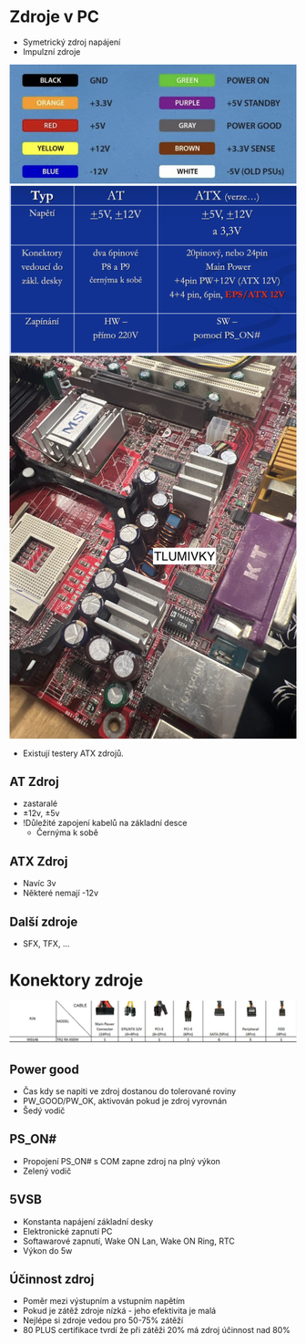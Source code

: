 # Zdroje v PC

- Symetrický zdroj napájení
- Impulzní zdroje

![Zdroje v PC](images/Zdroje%20v%20PC.png)![Zdroje v PC-1](images/Zdroje%20v%20PC-1.png)![Zdroje v PC-2](images/Zdroje%20v%20PC-2.jpeg)

- Existují testery ATX zdrojů.

## AT Zdroj
- zastaralé
- ±12v, ±5v
- !Důležité zapojení kabelů na základní desce
	- Černýma k sobě

## ATX Zdroj
- Navíc 3v
- Některé nemají -12v

## Další zdroje
- SFX, TFX, …

# Konektory zdroje
![Zdroje v PC-3](images/Zdroje%20v%20PC-3.png)

## Power good
- Čas kdy se napiti ve zdroj dostanou do tolerované roviny
- PW_GOOD/PW_OK, aktivován pokud je zdroj vyrovnán
- Šedý vodič

## PS_ON#
- Propojení PS_ON# s COM zapne zdroj na plný výkon
- Zelený vodič

## 5VSB
- Konstanta napájení základní desky 
- Elektronické zapnutí PC
- Softawarové zapnutí, Wake ON Lan, Wake ON Ring, RTC
- Výkon do 5w

## Účinnost zdroj
- Poměr mezi výstupním a vstupním napětím
- Pokud je zátěž zdroje nízká - jeho efektivita je malá
- Nejlépe si zdroje vedou pro 50-75% zátěží
- 80 PLUS certifikace tvrdí že při zátěži 20% má zdroj účinnost nad 80%

